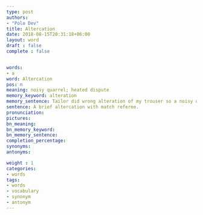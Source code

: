 ```yaml
---
type: post
authors:
- "Polo Dev"
title: Altercation
date: 2018-08-15T20:31:18+06:00
layout: word
draft : false
complete : false


words:
- a
word: Altercation
pos: n
meaning: noisy quarrel; heated dispute
memory_keyword: alteration
memory_sentence: Tailor did wrong alteration of my trouser so a noisy quarrel took place.
sentence: A brief altercation with match referee.
pronunciation:
pictures:
bn_meaning: 
bn_memory_keyword: 
bn_memory_sentence:
completion_percentage:
synonyms:
antonyms:

weight : 1
categories:
- words
tags:
- words
- vocabulary
- synonym
- antonym
---
```

